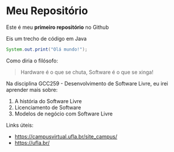 # Meu Repositório

Este é meu **primeiro repositório** no Github

Eis um trecho de código em Java

``` Java
System.out.print("Olá mundo!");
```

Como diria o filósofo:

> Hardware é o que se chuta, Software é o que se xinga!

Na disciplina GCC259 - Desenvolvimento de Software Livre, eu irei aprender mais sobre:

1. A história do Software Livre
2. Licenciamento de Software
3. Modelos de negócio com Software Livre

Links úteis:

* https://campusvirtual.ufla.br/site_campus/
* https://ufla.br/
